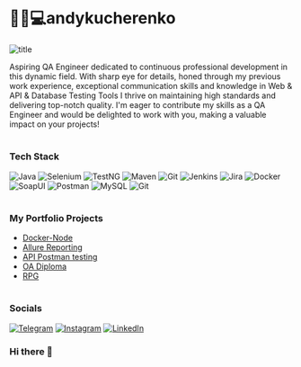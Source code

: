 # 👩‍🏫💻andykucherenko

![title](https://github.com/andykucherenko/andykucherenko/assets/122628604/396a8bdb-a1ac-4392-b1c7-144dd90660b6)


Aspiring QA Engineer dedicated to continuous professional development in this dynamic field. With sharp eye for details, honed through my previous work experience, exceptional communication skills and knowledge in Web & API & Database Testing Tools I thrive on maintaining high standards and delivering top-notch quality. I'm eager to contribute my skills as a QA Engineer and would be delighted to work with you, making a valuable impact on your projects!
#

### Tech Stack 
![Java](https://img.shields.io/badge/java-090909?style=for-the-badge&logo=openjdk)
![Selenium](https://img.shields.io/badge/Selenium-090909?style=for-the-badge&logo=selenium)
![TestNG](https://img.shields.io/badge/TestNG-090909?style=for-the-badge&logo=TESTNG)
![Maven](https://img.shields.io/badge/Maven-090909?style=for-the-badge&logo=ApacheMaven)
![Git](https://img.shields.io/badge/Git-090909?style=for-the-badge&logo=Git)
![Jenkins](https://img.shields.io/badge/Jenkins-090909?style=for-the-badge&logo=Jenkins)
![Jira](https://img.shields.io/badge/Jira-090909?style=for-the-badge&logo=Jira)
![Docker](https://img.shields.io/badge/Docker-090909?style=for-the-badge&logo=Docker)
![SoapUI](https://img.shields.io/badge/SOAPUI-090909?style=for-the-badge&logo=SOAPUI)
![Postman](https://img.shields.io/badge/Postman-090909?style=for-the-badge&logo=Postman)
![MySQL](https://img.shields.io/badge/MySQL-090909?style=for-the-badge&logo=MySQL)
![Git](https://img.shields.io/badge/GIT-090909?style=for-the-badge&logo=Git)

#

### My Portfolio Projects
- [Docker-Node](https://github.com/andykucherenko/DockerNodeHW)
- [Allure Reporting](https://github.com/andykucherenko/AllureReporting)
- [API Postman testing](https://github.com/andykucherenko/TestingAPI-Postman-Echo)
- [OA Diploma](https://github.com/andykucherenko/qa-diploma)
- [RPG](https://github.com/andykucherenko/RPG)

#

### Socials
[![Telegram](https://img.shields.io/badge/-Telegram-090909?style=for-the-badge&logo=telegram&logoColor=27A0D9)](https://t.me/andykucherenko)
[![Instagram](https://img.shields.io/badge/-Instagram-090909?style=for-the-badge&logo=instagram&logoColor=B4068E)](https://www.instagram.com/andykucherenko)
[![LinkedIn](https://img.shields.io/badge/-LinkedIn-090909?style=for-the-badge&logo=linkedin&logoColor=007BB6)](https://www.linkedin.com/in/andrey-kucherenko-7258b52a)






### Hi there 👋

<!--
**andykucherenko/andykucherenko** is a ✨ _special_ ✨ repository because its `README.md` (this file) appears on your GitHub profile.

Here are some ideas to get you started:

- 🔭 I’m currently working on ...
- 🌱 I’m currently learning ...
- 👯 I’m looking to collaborate on ...
- 🤔 I’m looking for help with ...
- 💬 Ask me about ...
- 📫 How to reach me: ...
- 😄 Pronouns: ...
- ⚡ Fun fact: ...
-->
